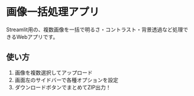 # 画像一括処理アプリ

Streamlit用の、複数画像を一括で明るさ・コントラスト・背景透過など処理できるWebアプリです。

## 使い方

1. 画像を複数選択してアップロード
2. 画面左のサイドバーで各種オプションを設定
3. ダウンロードボタンでまとめてZIP出力！
